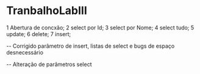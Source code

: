 ﻿# TranbalhoLabIII

1 Abertura de concxão;
2 select por Id;
3 select por Nome;
4 select tudo;
5 update;
6 delete;
7 insert;

-- Corrigido parâmetro de insert, listas de select e bugs de espaço desnecessário

-- Alteração de parâmetros select